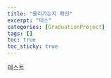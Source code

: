 ```yaml
---
title: "올라가는지 확인"
excerpt: "테스"
categories: [GraduationProject]
tags: []
toc: true
toc_sticky: true
---
```


테스트